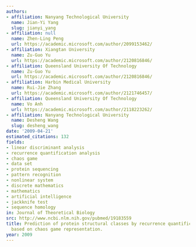 ```yaml
---
authors:
- affiliation: Nanyang Technological University
  name: Jian-Yi Yang
  slug: jianyi_yang
- affiliation: null
  name: Zhen-Ling Peng
  url: https://academic.microsoft.com/author/2099153462/
- affiliation: Xiangtan University
  name: Zu-Guo Yu
  url: https://academic.microsoft.com/author/2120816846/
- affiliation: Queensland University Of Technology
  name: Zu-Guo Yu
  url: https://academic.microsoft.com/author/2120816846/
- affiliation: Harbin Medical University
  name: Rui-Jie Zhang
  url: https://academic.microsoft.com/author/2121746457/
- affiliation: Queensland University Of Technology
  name: Vo Anh
  url: https://academic.microsoft.com/author/2118223262/
- affiliation: Nanyang Technological University
  name: Desheng Wang
  slug: desheng_wang
date: '2009-04-21'
estimated_citations: 132
fields:
- linear discriminant analysis
- recurrence quantification analysis
- chaos game
- data set
- protein sequencing
- pattern recognition
- nonlinear system
- discrete mathematics
- mathematics
- artificial intelligence
- jackknife test
- sequence homology
in: Journal of Theoretical Biology
src: http://www.ncbi.nlm.nih.gov/pubmed/19183559
title: Prediction of protein structural classes by recurrence quantification analysis
  based on chaos game representation.
year: 2009
---
```

